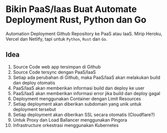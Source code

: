 # Bikin PaaS/Iaas Buat Automate Deployment Rust, Python dan Go

Automation Deployment Github Repository ke PaaS atau IaaS. Mirip Heroku, Vercel dan Netlify, tapi untuk `Python`, `Rust` dan `Go`.

## Idea
1. Source Code web app tersimpan di Github
2. Source Code tersync dengan PaaS/IaaS
3. Setiap ada perubahan di Github, maka PaaS/IaaS akan melakukan build dan deploy otomatis
4. PaaS/IaaS akan memberikan informasi build dan deploy ke user
5. PaaS/IaaS akan memberikan informasi error jika build dan deploy gagal
6. Deployment menggunakan Container dengan Limit Resources
7. Setiap deployment akan diberikan subdomain yang unik untuk deployment tersebut
8. Setiap deployment akan diberikan SSL secara otomatis (Cloudflare?)
9. Untuk Proxy dan Load Ballancer menggunakan Pingora
10. Infrastructure orkestrasi menggunakan Kubernetes